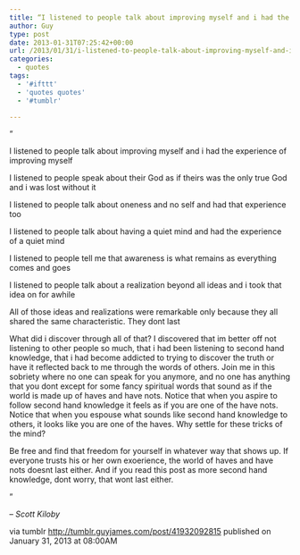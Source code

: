 ```yaml
---
title: “I listened to people talk about improving myself and i had the experience of improving myself I…”
author: Guy
type: post
date: 2013-01-31T07:25:42+00:00
url: /2013/01/31/i-listened-to-people-talk-about-improving-myself-and-i-had-the-experience-of-improving-myself-i/
categories:
  - quotes
tags:
  - '#ifttt'
  - 'quotes quotes'
  - '#tumblr'

---
```

“

I listened to people talk about improving myself and i had the experience of improving myself

I listened to people speak about their God as if theirs was the only true God and i was lost without it

I listened to people talk about oneness and no self and had that experience too

I listened to people talk about having a quiet mind and had the experience of a quiet mind

I listened to people tell me that awareness is what remains as everything comes and goes

I listened to people talk about a realization beyond all ideas and i took that idea on for awhile

All of those ideas and realizations were remarkable only because they all shared the same characteristic. They dont last

What did i discover through all of that? I discovered that im better off not listening to other people so much, that i had been listening to second hand knowledge, that i had become addicted to trying to discover the truth or have it reflected back to me through the words of others. Join me in this sobriety where no one can speak for you anymore, and no one has anything that you dont except for some fancy spiritual words that sound as if the world is made up of haves and have nots. Notice that when you aspire to follow second hand knowledge it feels as if you are one of the have nots. Notice that when you espouse what sounds like second hand knowledge to others, it looks like you are one of the haves. Why settle for these tricks of the mind?

Be free and find that freedom for yourself in whatever way that shows up. If everyone trusts his or her own exoerience, the world of haves and have nots doesnt last either. And if you read this post as more second hand knowledge, dont worry, that wont last either.

”

&#8211;  _Scott Kiloby_

via tumblr http://tumblr.guyjames.com/post/41932092815 published on January 31, 2013 at 08:00AM